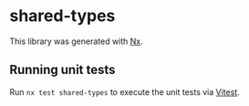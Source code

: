 # shared-types

This library was generated with [Nx](https://nx.dev).

## Running unit tests

Run `nx test shared-types` to execute the unit tests via
[Vitest](https://vitest.dev/).
